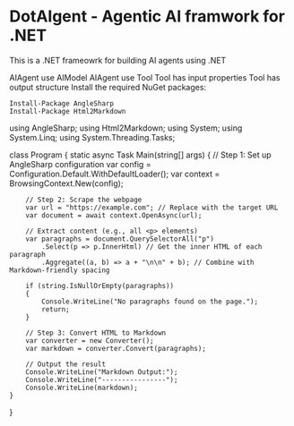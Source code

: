 # DotAIgent - Agentic AI framwork for .NET

This is a .NET frameowrk for building AI agents using .NET


AIAgent use AIModel
AIAgent use Tool
Tool has input properties
Tool has output structure
Install the required NuGet packages:

    Install-Package AngleSharp
    Install-Package Html2Markdown

using AngleSharp;
using Html2Markdown;
using System;
using System.Linq;
using System.Threading.Tasks;

class Program
{
    static async Task Main(string[] args)
    {
        // Step 1: Set up AngleSharp configuration
        var config = Configuration.Default.WithDefaultLoader();
        var context = BrowsingContext.New(config);

        // Step 2: Scrape the webpage
        var url = "https://example.com"; // Replace with the target URL
        var document = await context.OpenAsync(url);

        // Extract content (e.g., all <p> elements)
        var paragraphs = document.QuerySelectorAll("p")
            .Select(p => p.InnerHtml) // Get the inner HTML of each paragraph
            .Aggregate((a, b) => a + "\n\n" + b); // Combine with Markdown-friendly spacing

        if (string.IsNullOrEmpty(paragraphs))
        {
            Console.WriteLine("No paragraphs found on the page.");
            return;
        }

        // Step 3: Convert HTML to Markdown
        var converter = new Converter();
        var markdown = converter.Convert(paragraphs);

        // Output the result
        Console.WriteLine("Markdown Output:");
        Console.WriteLine("----------------");
        Console.WriteLine(markdown);
    }
}
